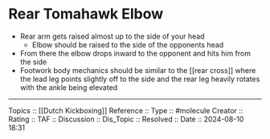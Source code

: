 # Rear Tomahawk Elbow

- Rear arm gets raised almost up to the side of your head
	- Elbow should be raised to the side of the opponents head
- From there the elbow drops inward to the opponent and hits him from the side
- Footwork body mechanics should be similar to the [[rear cross]] where the lead leg points slightly off to the side and the rear leg heavily rotates with the ankle being elevated
---
Topics ::  [[Dutch Kickboxing]] 
Reference ::
Type :: #molecule
Creator ::
Rating ::
TAF ::
Discussion ::
Dis_Topic :: 
Resolved ::
Date :: 2024-08-10 18:31
